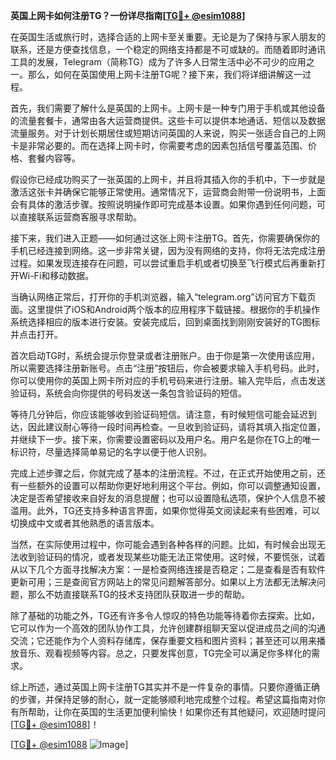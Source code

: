 **英国上网卡如何注册TG？一份详尽指南[[TG💪+ @esim1088](https://t.me/s/esim1088)]**

在英国生活或旅行时，选择合适的上网卡至关重要。无论是为了保持与家人朋友的联系，还是方便查找信息，一个稳定的网络支持都是不可或缺的。而随着即时通讯工具的发展，Telegram（简称TG）成为了许多人日常生活中必不可少的应用之一。那么，如何在英国使用上网卡注册TG呢？接下来，我们将详细讲解这一过程。

首先，我们需要了解什么是英国的上网卡。上网卡是一种专门用于手机或其他设备的流量套餐卡，通常由各大运营商提供。这些卡可以提供本地通话、短信以及数据流量服务。对于计划长期居住或短期访问英国的人来说，购买一张适合自己的上网卡是非常必要的。而在选择上网卡时，你需要考虑的因素包括信号覆盖范围、价格、套餐内容等。

假设你已经成功购买了一张英国的上网卡，并且将其插入你的手机中，下一步就是激活这张卡并确保它能够正常使用。通常情况下，运营商会附带一份说明书，上面会有具体的激活步骤。按照说明操作即可完成基本设置。如果你遇到任何问题，可以直接联系运营商客服寻求帮助。

接下来，我们进入正题——如何通过这张上网卡注册TG。首先，你需要确保你的手机已经连接到网络。这一步非常关键，因为没有网络的支持，你将无法完成注册过程。如果发现连接存在问题，可以尝试重启手机或者切换至飞行模式后再重新打开Wi-Fi和移动数据。

当确认网络正常后，打开你的手机浏览器，输入“telegram.org”访问官方下载页面。这里提供了iOS和Android两个版本的应用程序下载链接。根据你的手机操作系统选择相应的版本进行安装。安装完成后，回到桌面找到刚刚安装好的TG图标并点击打开。

首次启动TG时，系统会提示你登录或者注册账户。由于你是第一次使用该应用，所以需要选择注册新账号。点击“注册”按钮后，你会被要求输入手机号码。此时，你可以使用你的英国上网卡所对应的手机号码来进行注册。输入完毕后，点击发送验证码，系统会向你提供的号码发送一条包含验证码的短信。

等待几分钟后，你应该能够收到验证码短信。请注意，有时候短信可能会延迟到达，因此建议耐心等待一段时间再检查。一旦收到验证码，请将其填入指定位置，并继续下一步。接下来，你需要设置密码以及用户名。用户名是你在TG上的唯一标识符，尽量选择简单易记的名字以便于他人识别。

完成上述步骤之后，你就完成了基本的注册流程。不过，在正式开始使用之前，还有一些额外的设置可以帮助你更好地利用这个平台。例如，你可以调整通知设置，决定是否希望接收来自好友的消息提醒；也可以设置隐私选项，保护个人信息不被滥用。此外，TG还支持多种语言界面，如果你觉得英文阅读起来有些困难，可以切换成中文或者其他熟悉的语言版本。

当然，在实际使用过程中，你可能会遇到各种各样的问题。比如，有时候会出现无法收到验证码的情况，或者发现某些功能无法正常使用。这时候，不要慌张，试着从以下几个方面寻找解决方案：一是检查网络连接是否稳定；二是查看是否有软件更新可用；三是查阅官方网站上的常见问题解答部分。如果以上方法都无法解决问题，那么不妨直接联系TG的技术支持团队获取进一步的帮助。

除了基础的功能之外，TG还有许多令人惊叹的特色功能等待着你去探索。比如，它可以作为一个高效的团队协作工具，允许创建群组聊天室以促进成员之间的沟通交流；它还能作为个人资料存储库，保存重要文档和图片资料；甚至还可以用来播放音乐、观看视频等内容。总之，只要发挥创意，TG完全可以满足你多样化的需求。

综上所述，通过英国上网卡注册TG其实并不是一件复杂的事情。只要你遵循正确的步骤，并保持足够的耐心，就一定能够顺利地完成整个过程。希望这篇指南对你有所帮助，让你在英国的生活更加便利愉快！如果你还有其他疑问，欢迎随时提问[[TG💪+ @esim1088](https://t.me/s/esim1088)]！

[[TG💪+ @esim1088](https://t.me/s/esim1088) ![Image](https://i.postimg.cc/4NQfJmqS/Snipaste-2025-05-13-00-14-12.png)]